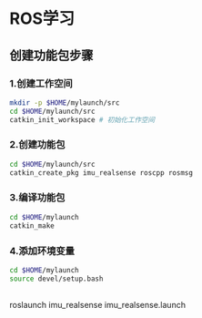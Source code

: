 # ROS学习

## 创建功能包步骤

### 1.创建工作空间
```bash
mkdir -p $HOME/mylaunch/src
cd $HOME/mylaunch/src
catkin_init_workspace # 初始化工作空间
```
### 2.创建功能包
```bash
cd $HOME/mylaunch/src
catkin_create_pkg imu_realsense roscpp rosmsg
```
### 3.编译功能包
```bash
cd $HOME/mylaunch
catkin_make
```
### 4.添加环境变量
```bash
cd $HOME/mylaunch
source devel/setup.bash

```

##

roslaunch imu_realsense imu_realsense.launch

























































